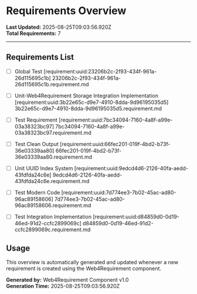 # Requirements Overview

**Last Updated:** 2025-08-25T09:03:56.920Z  
**Total Requirements:** 7

---


## Requirements List

- [ ] Global Test [requirement:uuid:23206b2c-2f93-434f-961a-26d115695c1b] 23206b2c-2f93-434f-961a-26d115695c1b.requirement.md

- [ ] Unit-Web4Requirement Storage Integration Implementation [requirement:uuid:3b22e65c-d9e7-4910-8dda-9d96195035d5] 3b22e65c-d9e7-4910-8dda-9d96195035d5.requirement.md

- [ ] Test Requirement [requirement:uuid:7bc34094-7160-4a8f-a99e-03a38323bc97] 7bc34094-7160-4a8f-a99e-03a38323bc97.requirement.md

- [ ] Test Clean Output [requirement:uuid:66fec201-019f-4bd2-b73f-36e03339aa80] 66fec201-019f-4bd2-b73f-36e03339aa80.requirement.md

- [ ] Unit UUID Index System [requirement:uuid:9edcd4d6-2126-40fa-aedd-43fdfda24c6e] 9edcd4d6-2126-40fa-aedd-43fdfda24c6e.requirement.md

- [ ] Test Modern Code [requirement:uuid:7d774ee3-7b02-45ac-ad80-96ac89158606] 7d774ee3-7b02-45ac-ad80-96ac89158606.requirement.md

- [ ] Test Integration Implementation [requirement:uuid:d84859d0-0d19-46ed-91d2-ccfc2899069c] d84859d0-0d19-46ed-91d2-ccfc2899069c.requirement.md


## Usage

This overview is automatically generated and updated whenever a new requirement is created using the Web4Requirement component.

**Generated by:** Web4Requirement Component v1.0  
**Generation Time:** 2025-08-25T09:03:56.920Z

